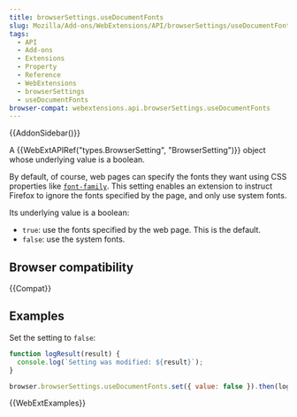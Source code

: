 ```yaml
---
title: browserSettings.useDocumentFonts
slug: Mozilla/Add-ons/WebExtensions/API/browserSettings/useDocumentFonts
tags:
  - API
  - Add-ons
  - Extensions
  - Property
  - Reference
  - WebExtensions
  - browserSettings
  - useDocumentFonts
browser-compat: webextensions.api.browserSettings.useDocumentFonts
---
```


{{AddonSidebar()}}

A {{WebExtAPIRef("types.BrowserSetting", "BrowserSetting")}} object whose underlying value is a boolean.

By default, of course, web pages can specify the fonts they want using CSS properties like [`font-family`](/en-US/docs/Web/CSS/font-family). This setting enables an extension to instruct Firefox to ignore the fonts specified by the page, and only use system fonts.

Its underlying value is a boolean:

- `true`: use the fonts specified by the web page. This is the default.
- `false`: use the system fonts.

## Browser compatibility

{{Compat}}

## Examples

Set the setting to `false`:

```js
function logResult(result) {
  console.log(`Setting was modified: ${result}`);
}

browser.browserSettings.useDocumentFonts.set({ value: false }).then(logResult);
```

{{WebExtExamples}}
